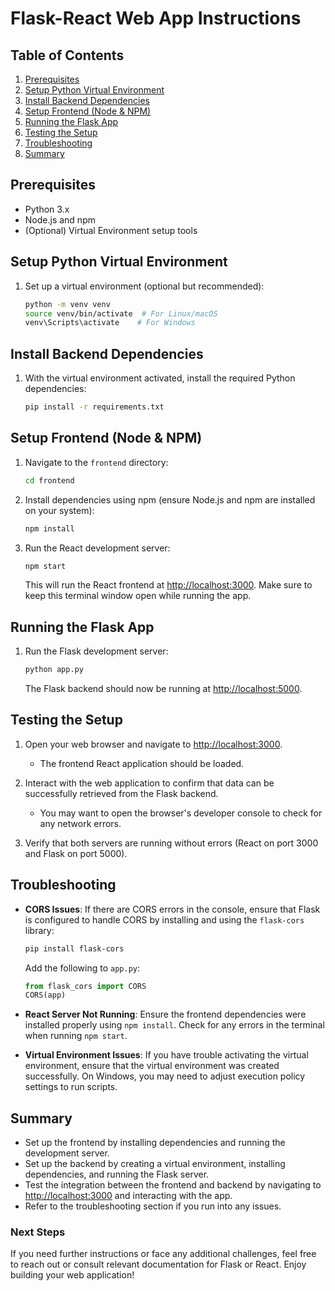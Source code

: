 # Flask-React Web App Instructions

## Table of Contents

1. [Prerequisites](#prerequisites)
2. [Setup Python Virtual Environment](#setup-python-virtual-environment)
3. [Install Backend Dependencies](#install-backend-dependencies)
4. [Setup Frontend (Node & NPM)](#setup-frontend-node--npm)
5. [Running the Flask App](#running-the-flask-app)
6. [Testing the Setup](#testing-the-setup)
7. [Troubleshooting](#troubleshooting)
8. [Summary](#summary)

## Prerequisites

- Python 3.x
- Node.js and npm
- (Optional) Virtual Environment setup tools

## Setup Python Virtual Environment

1. Set up a virtual environment (optional but recommended):
   ```sh
   python -m venv venv
   source venv/bin/activate  # For Linux/macOS
   venv\Scripts\activate    # For Windows
   ```

## Install Backend Dependencies

1. With the virtual environment activated, install the required Python dependencies:
   ```sh
   pip install -r requirements.txt
   ```

## Setup Frontend (Node & NPM)

1. Navigate to the `frontend` directory:
   ```sh
   cd frontend
   ```

2. Install dependencies using npm (ensure Node.js and npm are installed on your system):
   ```sh
   npm install
   ```

3. Run the React development server:
   ```sh
   npm start
   ```
   This will run the React frontend at [http://localhost:3000](http://localhost:3000). Make sure to keep this terminal window open while running the app.

## Running the Flask App

1. Run the Flask development server:
   ```sh
   python app.py
   ```
   The Flask backend should now be running at [http://localhost:5000](http://localhost:5000).

## Testing the Setup

1. Open your web browser and navigate to [http://localhost:3000](http://localhost:3000).
   - The frontend React application should be loaded.

2. Interact with the web application to confirm that data can be successfully retrieved from the Flask backend.
   - You may want to open the browser's developer console to check for any network errors.

3. Verify that both servers are running without errors (React on port 3000 and Flask on port 5000).

## Troubleshooting

- **CORS Issues**: If there are CORS errors in the console, ensure that Flask is configured to handle CORS by installing and using the `flask-cors` library:
  ```sh
  pip install flask-cors
  ```
  Add the following to `app.py`:
  ```python
  from flask_cors import CORS
  CORS(app)
  ```

- **React Server Not Running**: Ensure the frontend dependencies were installed properly using `npm install`. Check for any errors in the terminal when running `npm start`.

- **Virtual Environment Issues**: If you have trouble activating the virtual environment, ensure that the virtual environment was created successfully. On Windows, you may need to adjust execution policy settings to run scripts.

## Summary

- Set up the frontend by installing dependencies and running the development server.
- Set up the backend by creating a virtual environment, installing dependencies, and running the Flask server.
- Test the integration between the frontend and backend by navigating to [http://localhost:3000](http://localhost:3000) and interacting with the app.
- Refer to the troubleshooting section if you run into any issues.

### Next Steps
If you need further instructions or face any additional challenges, feel free to reach out or consult relevant documentation for Flask or React. Enjoy building your web application!
